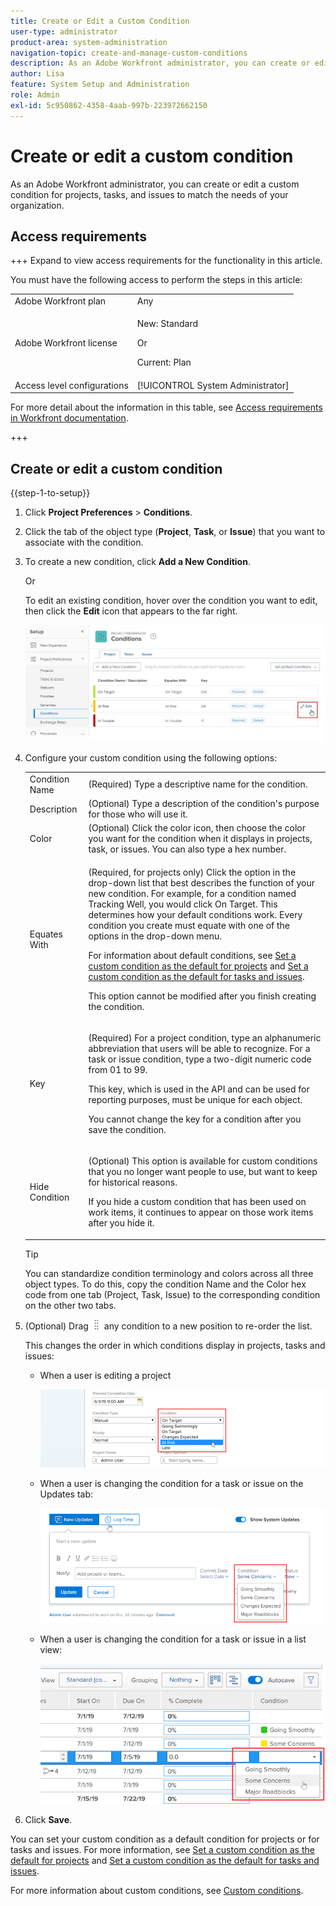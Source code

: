 ```yaml
---
title: Create or Edit a Custom Condition
user-type: administrator
product-area: system-administration
navigation-topic: create-and-manage-custom-conditions
description: As an Adobe Workfront administrator, you can create or edit a custom condition for projects, tasks, and issues to match the needs of your organization.
author: Lisa
feature: System Setup and Administration
role: Admin
exl-id: 5c950862-4358-4aab-997b-223972662150
---
```

# Create or edit a custom condition

As an Adobe Workfront administrator, you can create or edit a custom condition for projects, tasks, and issues to match the needs of your organization.

## Access requirements

+++ Expand to view access requirements for the functionality in this article.

You must have the following access to perform the steps in this article: 

<table style="table-layout:auto"> 
 <col> 
 <col> 
 <tbody> 
  <tr> 
   <td role="rowheader">Adobe Workfront plan</td> 
   <td>Any</td> 
  </tr> 
  <tr> 
  <tr> 
   <td role="rowheader">Adobe Workfront license</td> 
   <td><p>New: Standard</p>
       <p>Or</p>
       <p>Current: Plan</p></td>
  </tr> 
  </tr> 
  <tr> 
   <td role="rowheader">Access level configurations</td> 
   <td>[!UICONTROL System Administrator]</td>
  </tr> 
 </tbody> 
</table>

For more detail about the information in this table, see [Access requirements in Workfront documentation](/help/quicksilver/administration-and-setup/add-users/access-levels-and-object-permissions/access-level-requirements-in-documentation.md).

+++

## Create or edit a custom condition

{{step-1-to-setup}}

1. Click **Project Preferences** > **Conditions**.  

1. Click the tab of the object type (**Project**, **Task**, or **Issue**) that you want to associate with the condition.

1. To create a new condition, click **Add a New Condition**.

   Or

   To edit an existing condition, hover over the condition you want to edit, then click the **Edit** icon that appears to the far right.

   ![Custom condition](assets/custom-condition-edit-nwe.jpg)

1. Configure your custom condition using the following options:

   <table style="table-layout:auto"> 
    <col> 
    <col> 
    <tbody> 
     <tr> 
      <td>Condition Name</td> 
      <td>(Required) Type a descriptive name for the condition.</td> 
     </tr> 
     <tr> 
      <td>Description</td> 
      <td>(Optional) Type a description of the condition's purpose for those who will use it.</td> 
     </tr> 
     <tr> 
      <td>Color</td> 
      <td>(Optional) Click the color icon, then choose the color you want for the condition when it displays in projects, task, or issues. You can also type a hex number.</td> 
     </tr> 
     <tr> 
      <td>Equates With </td> 
      <td><p>(Required, for projects only) Click the option in the drop-down list that best describes the function of your new condition. For example, for a condition named Tracking Well, you would click On Target. This determines how your default conditions work. Every condition you create must equate with one of the options in the drop-down menu.</p>
      <p>For information about default conditions, see <a href="../../../administration-and-setup/customize-workfront/create-manage-custom-conditions/set-custom-condition-default-projects.md" class="MCXref xref">Set a custom condition as the default for projects</a> and <a href="../../../administration-and-setup/customize-workfront/create-manage-custom-conditions/set-custom-condition-default-tasks-issues.md" class="MCXref xref">Set a custom condition as the default for tasks and issues</a>.</p>
      <p>This option cannot be modified after you finish creating the condition.</p></td> 
     </tr> 
     <tr> 
      <td>Key</td> 
      <td><p>(Required) For a project condition, type an alphanumeric abbreviation that users will be able to recognize. For a task or issue condition, type a two-digit numeric code from 01 to 99. </p>
      <p>This key, which is used in the API and can be used for reporting purposes, must be unique for each object.</p>
      <p>You cannot change the key for a condition after you save the condition. </p></td> 
     </tr> 
     <tr> 
      <td>Hide Condition</td> 
      <td><p>(Optional) This option is available for custom conditions that you no longer want people to use, but want to keep for historical reasons. </p>
      <p>If you hide a custom condition that has been used on work items, it continues to appear on those work items after you hide it. </p></td> 
     </tr> 
    </tbody> 
   </table>

   >[!TIP]
   >
   >You can standardize condition terminology and colors across all three object types. To do this, copy the condition Name and the Color hex code from one tab (Project, Task, Issue) to the corresponding condition on the other two tabs.

1. (Optional) Drag ![Move icon](assets/move-icon---dots.png) any condition to a new position to re-order the list.

   This changes the order in which conditions display in projects, tasks and issues:

   * When a user is editing a project

     ![Change condition when editing project](assets/change-condition-edit-project.png)

   * When a user is changing the condition for a task or issue on the Updates tab:

     ![Change condition when updating comment](assets/change-condition-update-comment.png)

   * When a user is changing the condition for a task or issue in a list view:

     ![Change condition in list](assets/change-conditions-list-dropdown-only.png)

1. Click **Save**.

You can set your custom condition as a default condition for projects or for tasks and issues. For more information, see [Set a custom condition as the default for projects](../../../administration-and-setup/customize-workfront/create-manage-custom-conditions/set-custom-condition-default-projects.md) and [Set a custom condition as the default for tasks and issues](../../../administration-and-setup/customize-workfront/create-manage-custom-conditions/set-custom-condition-default-tasks-issues.md).

For more information about custom conditions, see [Custom conditions](../../../administration-and-setup/customize-workfront/create-manage-custom-conditions/custom-conditions.md).
